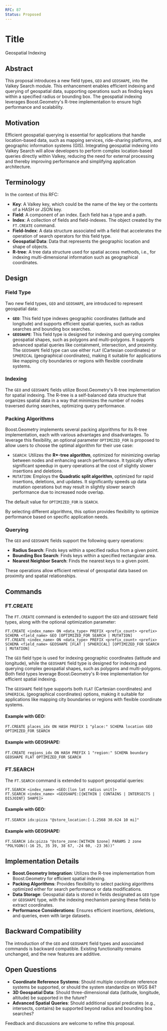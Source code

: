 ```yaml
---
RFC: 87
Status: Proposed
---
```


# Title

Geospatial Indexing

## Abstract

This proposal introduces a new field types, `GEO` and `GEOSHAPE`, into the Valkey Search module. This enhancement enables efficient indexing and querying of geospatial data, supporting operations such as finding keys within a specified radius or bounding box. The geospatial indexing leverages Boost.Geometry's R-tree implementation to ensure high performance and scalability.

## Motivation

Efficient geospatial querying is essential for applications that handle location-based data, such as mapping services, ride-sharing platforms, and geographic information systems (GIS). Integrating geospatial indexing into Valkey Search will allow developers to perform complex location-based queries directly within Valkey, reducing the need for external processing and thereby improving performance and simplifying application architecture.

## Terminology

In the context of this RFC:

- **Key**: A Valkey key, which could be the name of the key or the contents of a HASH or JSON key.
- **Field**: A component of an index. Each field has a type and a path.
- **Index**: A collection of fields and field-indexes. The object created by the `FT.CREATE` command.
- **Field-Index**: A data structure associated with a field that accelerates the operation of search operators for this field type.
- **Geospatial Data**: Data that represents the geographic location and shape of objects.
- **R-tree**: A tree data structure used for spatial access methods, i.e., for indexing multi-dimensional information such as geographical coordinates.

## Design

### Field Type

Two new field types, `GEO` and `GEOSHAPE`, are introduced to represent geospatial data:

- **`GEO`**: This field type indexes geographic coordinates (latitude and longitude) and supports efficient spatial queries, such as radius searches and bounding box searches.
- **`GEOSHAPE`**: This field type is designed for indexing and querying complex geospatial shapes, such as polygons and multi-polygons. It supports advanced spatial queries like containment, intersection, and proximity. The `GEOSHAPE` field type can use either `FLAT` (Cartesian coordinates) or `SPHERICAL` (geographical coordinates), making it suitable for applications like mapping city boundaries or regions with flexible coordinate systems.

### Indexing

The `GEO` and `GEOSHAPE` fields utilize Boost.Geometry's R-tree implementation for spatial indexing. The R-tree is a self-balanced data structure that organizes spatial data in a way that minimizes the number of nodes traversed during searches, optimizing query performance.

### Packing Algorithms

Boost.Geometry implements several packing algorithms for its R-tree implementation, each with various advantages and disadvantages. To leverage this flexibility, an optional parameter `OPTIMIZED_FOR` is proposed to allow users to choose the optimal algorithm for their use case:

- `SEARCH`: Utilizes the **R\*-tree algorithm**, optimized for minimizing overlap between nodes and enhancing search performance. It typically offers significant speedup in query operations at the cost of slightly slower insertions and deletions.
- `MUTATION`: Employs the **Quadratic split algorithm**, optimized for rapid insertions, deletions, and updates. It significantly speeds up data mutation operations but may result in slightly slower search performance due to increased node overlap.

The default value for `OPTIMIZED_FOR` is `SEARCH`.

By selecting different algorithms, this option provides flexibility to optimize performance based on specific application needs.

### Querying

The `GEO` and `GEOSHAPE` fields support the following query operations:

- **Radius Search**: Finds keys within a specified radius from a given point.
- **Bounding Box Search**: Finds keys within a specified rectangular area.
- **Nearest Neighbor Search**: Finds the nearest keys to a given point.

These operations allow efficient retrieval of geospatial data based on proximity and spatial relationships.

## Commands

### FT.CREATE

The `FT.CREATE` command is extended to support the `GEO` and `GEOSHAPE` field types, along with the optional optimization parameter:

```
FT.CREATE <index_name> ON <data_type> PREFIX <prefix_count> <prefix> SCHEMA <field_name> GEO [OPTIMIZED_FOR SEARCH | MUTATION]
FT.CREATE <index_name> ON <data_type> PREFIX <prefix_count> <prefix> SCHEMA <field_name> GEOSHAPE [FLAT | SPHERICAL] [OPTIMIZED_FOR SEARCH | MUTATION]
```

The `GEO` field type is used for indexing geographic coordinates (latitude and longitude), while the `GEOSHAPE` field type is designed for indexing and querying complex geospatial shapes, such as polygons and multi-polygons. Both field types leverage Boost.Geometry's R-tree implementation for efficient spatial indexing.

The `GEOSHAPE` field type supports both `FLAT` (Cartesian coordinates) and `SPHERICAL` (geographical coordinates) options, making it suitable for applications like mapping city boundaries or regions with flexible coordinate systems.

#### Example with GEO:

```
FT.CREATE places_idx ON HASH PREFIX 1 "place:" SCHEMA location GEO OPTIMIZED_FOR SEARCH
```

#### Example with GEOSHAPE:

```
FT.CREATE regions_idx ON HASH PREFIX 1 "region:" SCHEMA boundary GEOSHAPE FLAT OPTIMIZED_FOR SEARCH
```

### FT.SEARCH

The `FT.SEARCH` command is extended to support geospatial queries:

```
FT.SEARCH <index_name> <GEO:[lon lat radius unit]>
FT.SEARCH <index_name> <GEOSHAPE:[{WITHIN | CONTAINS | INTERSECTS | DISJOINT} SHAPE]>
```

#### Example with GEO:

```
FT.SEARCH idx:pizza "@store_location:[-1.2568 30.624 10 mi]"
```

#### Example with GEOSHAPE:

```
FT.SEARCH idx:pizza "@store_zone:[WITHIN $zone] PARAMS 2 zone "POLYGON((-16 25, 35 39, 38 67, -24 60, -23 36))"
```

## Implementation Details

- **Boost.Geometry Integration**: Utilizes the R-tree implementation from Boost.Geometry for efficient spatial indexing.
- **Packing Algorithms**: Provides flexibility to select packing algorithms optimized either for search performance or data modifications.
- **Data Storage**: Geospatial data is stored in fields designated as `GEO` type or `GEOSHAPE` type, with the indexing mechanism parsing these fields to extract coordinates.
- **Performance Considerations**: Ensures efficient insertions, deletions, and queries, even with large datasets.

## Backward Compatibility

The introduction of the `GEO` and `GEOSHAPE` field types and associated commands is backward compatible. Existing functionality remains unchanged, and the new features are additive.

## Open Questions

- **Coordinate Reference Systems**: Should multiple coordinate reference systems be supported, or should the system standardize on WGS 84?
- **3D Geospatial Data**: Should three-dimensional data (latitude, longitude, altitude) be supported in the future?
- **Advanced Spatial Queries**: Should additional spatial predicates (e.g., intersects, contains) be supported beyond radius and bounding box searches?

Feedback and discussions are welcome to refine this proposal.
